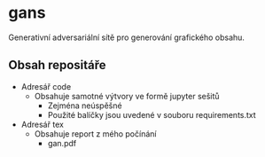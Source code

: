 # gans

Generativní adversariální sítě pro generování grafického obsahu.

## Obsah repositáře

- Adresář code
  - Obsahuje samotné výtvory ve formě jupyter sešitů
    - Zejména neúspěšné
    - Použité balíčky jsou uvedené v souboru requirements.txt
- Adresář tex
  - Obsahuje report z mého počínání
    - gan.pdf
